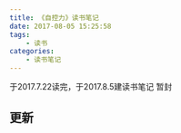 ```yaml
---
title: 《自控力》读书笔记
date: 2017-08-05 15:25:58
tags:
	- 读书
categories:
	- 读书笔记
---
```


于2017.7.22读完，于2017.8.5建读书笔记
暂封

## 更新